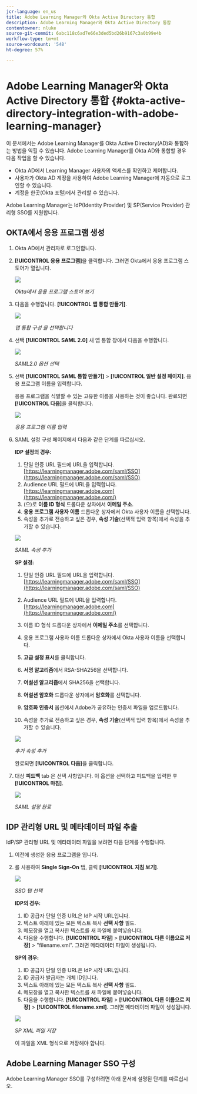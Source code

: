 ```yaml
---
jcr-language: en_us
title: Adobe Learning Manager와 Okta Active Directory 통합
description: Adobe Learning Manager와 Okta Active Directory 통합
contentowner: nluke
source-git-commit: 6abc118c6ad7e66e3ded5bd26b9167c3a0b99e4b
workflow-type: tm+mt
source-wordcount: '548'
ht-degree: 57%

---
```




# Adobe Learning Manager와 Okta Active Directory 통합 {#okta-active-directory-integration-with-adobe-learning-manager}

이 문서에서는 Adobe Learning Manager를 Okta Active Directory(AD)와 통합하는 방법을 익힐 수 있습니다. Adobe Learning Manager를 Okta AD와 통합할 경우 다음 작업을 할 수 있습니다.

* Okta AD에서 Learning Manager 사용자의 액세스를 확인하고 제어합니다.
* 사용자가 Okta AD 계정을 사용하여 Adobe Learning Manager에 자동으로 로그인할 수 있습니다.
* 계정을 한곳(Okta 포털)에서 관리할 수 있습니다.

Adobe Learning Manager는 IdP(Identity Provider) 및 SP(Service Provider) 관리형 SSO를 지원합니다.

## OKTA에서 응용 프로그램 생성

1. Okta AD에서 관리자로 로그인합니다.
1. **[!UICONTROL 응용 프로그램]**&#x200B;을 클릭합니다. 그러면 Okta에서 응용 프로그램 스토어가 열립니다.

   ![](assets/cp-application-store.png)

   *Okta에서 응용 프로그램 스토어 보기*

1. 다음을 수행합니다. **[!UICONTROL 앱 통합 만들기]**.

   ![](assets/cp-app-integrations.png)

   *앱 통합 구성 을 선택합니다*

1. 선택 **[!UICONTROL SAML 2.0]** 새 앱 통합 창에서 다음을 수행합니다.

   ![](assets/cp-saml2.0.png)

   *SAML2.0 옵션 선택*

1. 선택 **[!UICONTROL SAML 통합 만들기]** > **[!UICONTROL 일반 설정 페이지]**. 응용 프로그램 이름을 입력합니다.

   응용 프로그램을 식별할 수 있는 고유한 이름을 사용하는 것이 좋습니다. 완료되면 **[!UICONTROL 다음]**&#x200B;을 클릭합니다.

   ![](assets/cp-saml-integration.png)

   *응용 프로그램 이름 입력*

1. SAML 설정 구성 페이지에서 다음과 같은 단계를 따르십시오.

   **IDP 설정의 경우:**

   1. 단일 인증 URL 필드에 URL을 입력합니다. [https://learningmanager.adobe.com/saml/SSO](https://learningmanager.adobe.com/saml/SSO)
   1. Audience URL 필드에 URL을 입력합니다. [https://learningmanager.adobe.com](https://learningmanager.adobe.com/)
   1. (으)로 **이름 ID 형식** 드롭다운 상자에서 **이메일 주소**.
   1. **응용 프로그램 사용자 이름** 드롭다운 상자에서 Okta 사용자 이름을 선택합니다.
   1. 속성을 추가로 전송하고 싶은 경우, **속성 기술**(선택적 입력 항목)에서 속성을 추가할 수 있습니다.

   ![](assets/cp-saml-integration-step1.png)

   *SAML 속성 추가*

   **SP 설정:**

   1. 단일 인증 URL 필드에 URL을 입력합니다. [https://learningmanager.adobe.com/saml/SSO](https://learningmanager.adobe.com/saml/SSO)
   1. Audience URL 필드에 URL을 입력합니다. [https://learningmanager.adobe.com](https://learningmanager.adobe.com/)
   1. 이름 ID 형식 드롭다운 상자에서 **이메일 주소**&#x200B;를 선택합니다.
   1. 응용 프로그램 사용자 이름 드롭다운 상자에서 Okta 사용자 이름을 선택합니다.
   1. **고급 설정 표시**&#x200B;를 클릭합니다.
   1. **서명 알고리즘**&#x200B;에서 RSA-SHA256을 선택합니다.
   1. **어설션 알고리즘**&#x200B;에서 SHA256을 선택합니다.
   1. **어설션 암호화** 드롭다운 상자에서 **암호화**&#x200B;를 선택합니다.

   1. **암호화 인증서** 옵션에서 Adobe가 공유하는 인증서 파일을 업로드합니다.
   1. 속성을 추가로 전송하고 싶은 경우, **속성 기술**(선택적 입력 항목)에서 속성을 추가할 수 있습니다.

   ![](assets/cp-saml-integration-step2.png)

   *추가 속성 추가*

   완료되면 **[!UICONTROL 다음]**&#x200B;을 클릭합니다.

1. 대상 **피드백**  tab 은 선택 사항입니다. 이 옵션을 선택하고 피드백을 입력한 후 **[!UICONTROL 마침]**.

   ![](assets/cp-saml-integration-step3.png)

   *SAML 설정 완료*

## IDP 관리형 URL 및 메타데이터 파일 추출

IdP/SP 관리형 URL 및 메타데이터 파일을 보려면 다음 단계를 수행합니다.

1. 이전에 생성한 응용 프로그램을 엽니다.
1. 를 사용하여 **Single Sign-On** 탭, 클릭 **[!UICONTROL 지침 보기]**.

   ![](assets/cp-prime-sso.png)

   *SSO 탭 선택*

   **IDP의 경우:**

   1. ID 공급자 단일 인증 URL은 IdP 시작 URL입니다.
   1. 텍스트 아래에 있는 모든 텍스트 복사 **선택 사항** 필드.
   1. 메모장을 열고 복사한 텍스트를 새 파일에 붙여넣습니다.
   1. 다음을 수행합니다. **[!UICONTROL 파일]** > **[!UICONTROL 다른 이름으로 저장]** > &quot;filename.xml&quot;. 그러면 메타데이터 파일이 생성됩니다.

   **SP의 경우:**

   1. ID 공급자 단일 인증 URL은 IdP 시작 URL입니다.
   1. ID 공급자 발급자는 개체 ID입니다.
   1. 텍스트 아래에 있는 모든 텍스트 복사 **선택 사항** 필드.
   1. 메모장을 열고 복사한 텍스트를 새 파일에 붙여넣습니다.
   1. 다음을 수행합니다. **[!UICONTROL 파일]** > **[!UICONTROL 다른 이름으로 저장]** > **[!UICONTROL filename.xml]**. 그러면 메타데이터 파일이 생성됩니다.

   ![](assets/cp-saml-integration-step4.png)

   *SP XML 파일 저장*

   이 파일을 XML 형식으로 저장해야 합니다.

## Adobe Learning Manager SSO 구성

Adobe Learning Manager SSO를 구성하려면 아래 문서에 설명된 단계를 따르십시오.

<!--

article not in TOC

[SSO Authentication](/help/migrated/kb/sso-authentication-for-learning-manager.md)
-->
